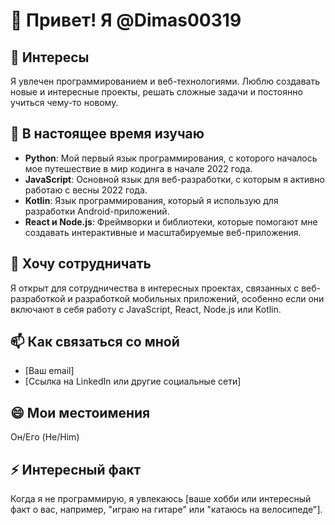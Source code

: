 # 👋 Привет! Я @Dimas00319

## 👀 Интересы
Я увлечен программированием и веб-технологиями. Люблю создавать новые и интересные проекты, решать сложные задачи и постоянно учиться чему-то новому.

## 🌱 В настоящее время изучаю
- **Python**: Мой первый язык программирования, с которого началось мое путешествие в мир кодинга в начале 2022 года.
- **JavaScript**: Основной язык для веб-разработки, с которым я активно работаю с весны 2022 года.
- **Kotlin**: Язык программирования, который я использую для разработки Android-приложений.
- **React и Node.js**: Фреймворки и библиотеки, которые помогают мне создавать интерактивные и масштабируемые веб-приложения.

## 💞️ Хочу сотрудничать
Я открыт для сотрудничества в интересных проектах, связанных с веб-разработкой и разработкой мобильных приложений, особенно если они включают в себя работу с JavaScript, React, Node.js или Kotlin.

## 📫 Как связаться со мной
- [Ваш email]
- [Ссылка на LinkedIn или другие социальные сети]

## 😄 Мои местоимения
Он/Его (He/Him)

## ⚡ Интересный факт
Когда я не программирую, я увлекаюсь [ваше хобби или интересный факт о вас, например, "играю на гитаре" или "катаюсь на велосипеде"].
